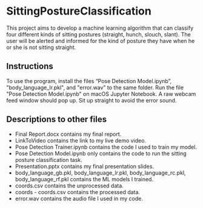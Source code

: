 # SittingPostureClassification

This project aims to develop a machine learning algorithm that can classify four different kinds of sitting postures (straight, hunch, slouch, slant). The user will be alerted and informed for the kind of posture they have when he or she is not sitting straight.

## Instructions

To use the program, install the files “Pose Detection Model.ipynb”, "body_language_lr.pkl", and "error.wav" to the same folder.
Run the file "Pose Detection Model.ipynb" on macOS Jupyter Notebook.
A raw webcam feed window should pop up. Sit up straight to avoid the error sound.

## Descriptions to other files

- Final Report.docx contains my final report.
- LinkToVideo contains the link to my live demo video.
- Pose Detection Trainer.ipynb contains the code I used to train my model.
- Pose Detection Model.ipynb only contains the code to run the sitting posture classification task.
- Presentation.pptx contains my final presentation slides.
- body_language_gb.pkl, body_language_lr.pkl, body_language_rc.pkl, body_language_rf.pkl contains the ML models I trained.
- coords.csv contains the unprocessed data.
- coords - coords.csv contains the processed data.
- error.wav contains the audio file I used in my code.
